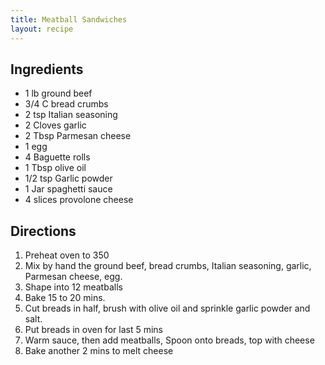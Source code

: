 ```yaml
---
title: Meatball Sandwiches
layout: recipe
---
```


## Ingredients
* 1 lb ground beef
* 3/4 C bread crumbs
* 2 tsp Italian seasoning
* 2 Cloves garlic
* 2 Tbsp Parmesan cheese
* 1 egg
* 4 Baguette rolls
* 1 Tbsp olive oil
* 1/2 tsp Garlic powder
* 1 Jar spaghetti sauce 
* 4 slices provolone cheese

## Directions
1. Preheat oven to 350
2. Mix by hand the ground beef, bread crumbs, Italian seasoning, garlic, Parmesan cheese, egg. 
3. Shape into 12 meatballs
4. Bake 15 to 20 mins. 
5. Cut breads in half, brush with olive oil and sprinkle garlic powder and salt.
6. Put breads in oven for last 5 mins
7. Warm sauce, then add meatballs, Spoon onto breads, top with cheese
8. Bake another 2 mins to melt cheese


